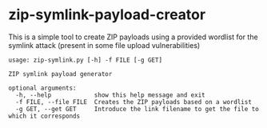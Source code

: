 # zip-symlink-payload-creator
This is a simple tool to create ZIP payloads using a provided wordlist for the symlink attack (present in some file upload vulnerabilities)

```
usage: zip-symlink.py [-h] -f FILE [-g GET]

ZIP symlink payload generator

optional arguments:
  -h, --help            show this help message and exit
  -f FILE, --file FILE  Creates the ZIP payloads based on a wordlist
  -g GET, --get GET     Introduce the link filename to get the file to which it corresponds
  
```
